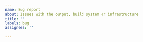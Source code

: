 ```yaml
---
name: Bug report
about: Issues with the output, build system or infrastructure
title: ''
labels: bug
assignees: ''

---
```



